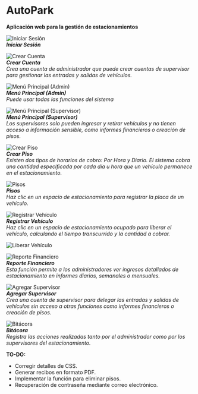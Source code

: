 # AutoPark

**Aplicación web para la gestión de estacionamientos**

![Iniciar Sesión](https://github.com/EnriqueOrtiz2020630629/autopark/assets/85135566/0266ce12-65f1-4956-b068-e1ddd89dccbb)  
***Iniciar Sesión***  

![Crear Cuenta](https://github.com/EnriqueOrtiz2020630629/autopark/assets/85135566/55a059eb-c5f0-41da-a54a-50086bf148df)  
***Crear Cuenta***  
*Crea una cuenta de administrador que puede crear cuentas de supervisor para gestionar las entradas y salidas de vehículos.*  

![Menú Principal (Admin)](https://github.com/EnriqueOrtiz2020630629/autopark/assets/85135566/9967284d-fb7b-4793-a37a-81d946b3ac48)  
***Menú Principal (Admin)***  
*Puede usar todas las funciones del sistema*  

![Menú Principal (Supervisor)](https://github.com/EnriqueOrtiz2020630629/autopark/assets/85135566/3a5f470c-752a-40a3-b0dd-e2e5b4820450)  
***Menú Principal (Supervisor)***  
*Los supervisores solo pueden ingresar y retirar vehículos y no tienen acceso a información sensible, como informes financieros o creación de pisos.*  

![Crear Piso](https://github.com/EnriqueOrtiz2020630629/autopark/assets/85135566/fd314a84-8887-45d2-a60f-31deec785c7d)  
***Crear Piso***  
*Existen dos tipos de horarios de cobro: Por Hora y Diario. El sistema cobra una cantidad especificada por cada día u hora que un vehículo permanece en el estacionamiento.*  

![Pisos](https://github.com/EnriqueOrtiz2020630629/autopark/assets/85135566/2c09386a-314c-4337-b916-88ece26a1a9a)  
***Pisos***  
*Haz clic en un espacio de estacionamiento para registrar la placa de un vehículo.*  

![Registrar Vehículo](https://github.com/EnriqueOrtiz2020630629/autopark/assets/85135566/11178740-000b-4653-b471-fc1a19216f20)  
***Registrar Vehículo***  
*Haz clic en un espacio de estacionamiento ocupado para liberar el vehículo, calculando el tiempo transcurrido y la cantidad a cobrar.*  

![Liberar Vehículo](https://github.com/EnriqueOrtiz2020630629/autopark/assets/85135566/2b70e983-bced-423d-88ad-a041e1daaded)  

![Reporte Financiero](https://github.com/EnriqueOrtiz2020630629/autopark/assets/85135566/41c09ebc-d56d-443f-a811-e9fe3beb1eb8)  
***Reporte Financiero***  
*Esta función permite a los administradores ver ingresos detallados de estacionamiento en informes diarios, semanales o mensuales.*  

![Agregar Supervisor](https://github.com/EnriqueOrtiz2020630629/autopark/assets/85135566/d559d514-e6a7-4126-b7f4-b3ce22d01d11)  
***Agregar Supervisor***  
*Crea una cuenta de supervisor para delegar las entradas y salidas de vehículos sin acceso a otras funciones como informes financieros o creación de pisos.*  

![Bitácora](https://github.com/EnriqueOrtiz2020630629/autopark/assets/85135566/a832a5e4-1486-40d4-bbb9-645b6f6f2d20)  
***Bitácora***  
*Registra las acciones realizadas tanto por el administrador como por los supervisores del estacionamiento.*  

**TO-DO:**
- Corregir detalles de CSS.
- Generar recibos en formato PDF.
- Implementar la función para eliminar pisos.
- Recuperación de contraseña mediante correo electrónico.
